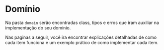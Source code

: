 # Domínio

Na pasta `domain` serão encontradas class, tipos e erros que iram auxiliar na implementação do seu domínio.

Nas paginas a seguir, você ira encontrar explicações detalhadas de como cada item funciona e um exemplo prático de como implementar cada item.
